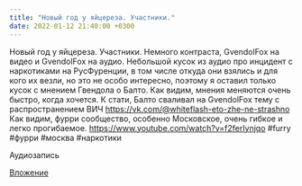 ```yaml
---
title: "Новый год у яйцереза. Участники."
date: 2022-01-12 21:40:00 +0300
---
```


Новый год у яйцереза. Участники.
Немного контраста, GvendolFox на видео и GvendolFox на аудио. Небольшой кусок из аудио про инцидент с наркотиками на РусФуренции, в том числе откуда они взялись и для кого их везли, но это не особо интересно, поэтому я оставил только кусок с мнением Гвендола о Балто.
Как видим, мнения меняются очень быстро, когда хочется.
К стати, Балто сваливал на GvendolFox тему с распространением ВИЧ https://vk.com/@whiteflash-eto-zhe-ne-strashno
Как видим, фурри сообщество, особенно Московское, очень гибкое и легко прогибаемое.
https://www.youtube.com/watch?v=f2ferIynjqo
#furry #фурри #москва #наркотики

Аудиозапись

[Вложение](https://vk.com/video41076938_456239513)
